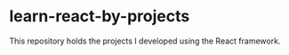 # learn-react-by-projects
 This repository holds the projects I developed using the React framework.
